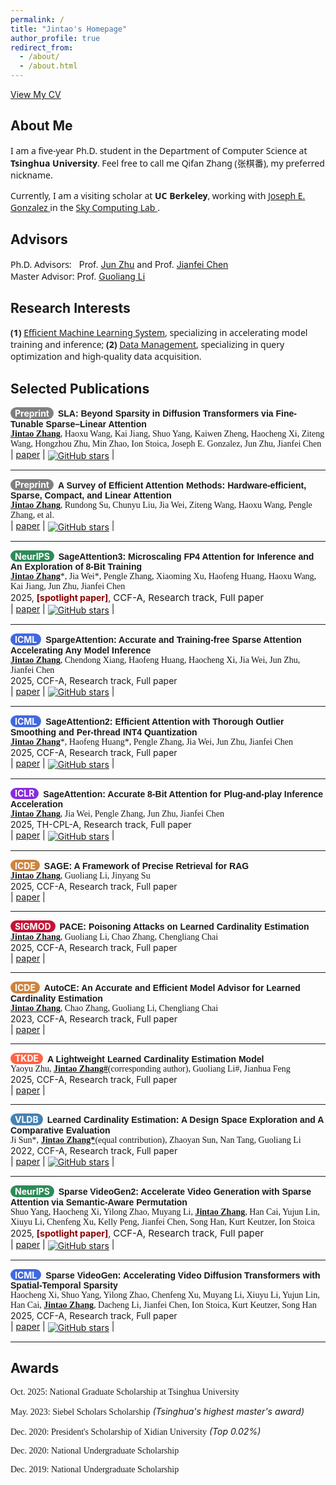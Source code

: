 ```yaml
---
permalink: /
title: "Jintao's Homepage"
author_profile: true
redirect_from: 
  - /about/
  - /about.html
---
```


[View My CV](https://jt-zhang.github.io/files/CV-Jintao_Zhang_homepage.pdf)


## About Me
<p style="font-family: system-ui, -apple-system, 'Segoe UI', Roboto, sans-serif;">
  I am a five-year Ph.D. student in the Department of Computer Science at <strong>Tsinghua University</strong>. 
  Feel free to call me Qifan Zhang (张棋番), my preferred nickname.
</p>

<p style="font-family: system-ui, -apple-system, 'Segoe UI', Roboto, sans-serif;">
  Currently, I am a visiting scholar at <strong>UC Berkeley</strong>, working with 
  <a href="https://people.eecs.berkeley.edu/~jegonzal/" target="_blank" rel="noopener noreferrer">
    Joseph E. Gonzalez
  </a>
  in the 
  <a href="https://sky.cs.berkeley.edu/" target="_blank" rel="noopener noreferrer">
    Sky Computing Lab
  </a>.
</p>


## Advisors
<span style="font-family: system-ui, -apple-system, 'Segoe UI', Roboto, sans-serif;">Ph.D. Advisors:</span><span style="color: white;">.</span><span style="color: white;">..</span>Prof. [Jun Zhu](https://ml.cs.tsinghua.edu.cn/~jun/index.shtml) and Prof. [Jianfei Chen](https://ml.cs.tsinghua.edu.cn/~jianfei/index.html)  
<span style="font-family: system-ui, -apple-system, 'Segoe UI', Roboto, sans-serif;">Master Advisor:</span> Prof. [Guoliang Li](https://dbgroup.cs.tsinghua.edu.cn/ligl/publications.html)


## Research Interests
<span style="font-family: system-ui, -apple-system, 'Segoe UI', Roboto, sans-serif;"> 
<strong>(1)</strong> <u>Efficient Machine Learning System</u>, specializing in accelerating model training and inference; </span>

<span style="font-family: system-ui, -apple-system, 'Segoe UI', Roboto, sans-serif;"> 
<strong>(2)</strong> <u>Data Management</u>, specializing in query optimization and high-quality data acquisition.</span>


## Selected Publications

**<span style="background-color: #808080; color: white; padding: 0.81px 7px; border-radius: 15px; display: inline-block; font-weight: bold; font-size: 14px; margin-right: 3px;">Preprint</span>** <span style="font-family: 'Helvetica', serif; font-weight: bold;">SLA: Beyond Sparsity in Diffusion Transformers via Fine-Tunable Sparse–Linear Attention</span>  
<span style="font-family: 'Cambria', serif;"><strong><u>Jintao Zhang</u></strong>, Haoxu Wang, Kai Jiang, Shuo Yang, Kaiwen Zheng, Haocheng Xi, Ziteng Wang, Hongzhou Zhu, Min Zhao, Ion Stoica, Joseph E. Gonzalez, Jun Zhu, Jianfei Chen</span>  
| <i class="fa fa-file-pdf"></i> <a href="https://www.arxiv.org/pdf/2509.24006">paper</a>
| <i class="fa fa-github"></i> <a href="https://github.com/thu-ml/SLA"><img src="https://img.shields.io/github/stars/thu-ml/SLA.svg" alt="GitHub stars" style="vertical-align: middle;"></a> |

---
**<span style="background-color: #808080; color: white; padding: 0.81px 7px; border-radius: 15px; display: inline-block; font-weight: bold; font-size: 14px; margin-right: 3px;">Preprint</span>** <span style="font-family: 'Helvetica', serif; font-weight: bold;">A Survey of Efficient Attention Methods:
Hardware-efficient, Sparse, Compact, and Linear Attention</span>  
<span style="font-family: 'Cambria', serif;"><strong><u>Jintao Zhang</u></strong>, Rundong Su, Chunyu Liu, Jia Wei, Ziteng Wang, Haoxu Wang, Pengle Zhang, et al.</span>   
| <i class="fa fa-file-pdf"></i> <a href="https://attention-survey.github.io/">paper</a>
| <i class="fa fa-github"></i> <a href="https://github.com/attention-survey/Efficient_Attention_Survey"><img src="https://img.shields.io/github/stars/attention-survey/Efficient_Attention_Survey.svg" alt="GitHub stars" style="vertical-align: middle;"></a> |

---
**<span style="background-color: #2E8B57; color: white; padding: 0.81px 7px; border-radius: 15px; display: inline-block; font-weight: bold; font-size: 14px; margin-right: 3px;">NeurIPS</span>** <span style="font-family: 'Helvetica', serif; font-weight: bold;">SageAttention3: Microscaling FP4 Attention for Inference and An Exploration of 8-Bit Training</span>  
<span style="font-family: 'Cambria', serif;"><strong><u>Jintao Zhang</u></strong>\*, Jia Wei\*, Pengle Zhang, Xiaoming Xu, Haofeng Huang, Haoxu Wang, Kai Jiang, Jun Zhu, Jianfei Chen</span>  
2025, <span style="color:#8B0000; font-size:14px;"> **[spotlight paper]**</span>, <span style="font-size:15px;">CCF-A, Research track, Full paper</span>  
| <i class="fa fa-file-pdf"></i> <a href="https://arxiv.org/abs/2505.11594">paper</a>
| <i class="fa fa-github"></i> <a href="https://github.com/thu-ml/SageAttention"><img src="https://img.shields.io/github/stars/thu-ml/SageAttention.svg" alt="GitHub stars" style="vertical-align: middle;"></a> |


---
**<span style="background-color: #4169E1; color: white; padding: 0.81px 7px; border-radius: 15px; display: inline-block; font-weight: bold; font-size: 14px; margin-right: 3px;">ICML</span>** <span style="font-family: 'Helvetica', serif; font-weight: bold;">SpargeAttention: Accurate and Training-free Sparse Attention Accelerating Any Model Inference</span>  
<span style="font-family: 'Cambria', serif;"><strong><u>Jintao Zhang</u></strong>, Chendong Xiang, Haofeng Huang, Haocheng Xi, Jia Wei, Jun Zhu, Jianfei Chen</span>  
2025, <span style="font-size:14px;">CCF-A, Research track, Full paper</span>  
| <i class="fa fa-file-pdf"></i> <a href="https://arxiv.org/abs/2502.18137">paper</a>
| <i class="fa fa-github"></i> <a href="https://github.com/thu-ml/SpargeAttn"><img src="https://img.shields.io/github/stars/thu-ml/SpargeAttn.svg" alt="GitHub stars" style="vertical-align: middle;"></a> |

---
**<span style="background-color: #4169E1; color: white; padding: 0.81px 7px; border-radius: 15px; display: inline-block; font-weight: bold; font-size: 14px; margin-right: 3px;">ICML</span>** <span style="font-family: 'Helvetica', serif; font-weight: bold;">SageAttention2: Efficient Attention with Thorough Outlier Smoothing and Per-thread INT4 Quantization</span>  
<span style="font-family: 'Cambria', serif;"><strong><u>Jintao Zhang</u></strong>\*, Haofeng Huang\*, Pengle Zhang, Jia Wei, Jun Zhu, Jianfei Chen</span>  
2025, <span style="font-size:14px;">CCF-A, Research track, Full paper</span>  
| <i class="fa fa-file-pdf"></i> <a href="https://arxiv.org/abs/2411.10958">paper</a>
| <i class="fa fa-github"></i> <a href="https://github.com/thu-ml/SageAttention"><img src="https://img.shields.io/github/stars/thu-ml/SageAttention.svg" alt="GitHub stars" style="vertical-align: middle;"></a> |

---
**<span style="background-color: #8A2BE2; color: white; padding: 0.81px 7px; border-radius: 15px; display: inline-block; font-weight: bold; font-size: 14px; margin-right: 3px;">ICLR</span>** <span style="font-family: 'Helvetica', serif; font-weight: bold;">SageAttention: Accurate 8-Bit Attention for Plug-and-play Inference Acceleration</span>  
<span style="font-family: 'Cambria', serif;"><strong><u>Jintao Zhang</u></strong>, Jia Wei, Pengle Zhang, Jun Zhu, Jianfei Chen</span>  
2025, <span style="font-size:14px;">TH-CPL-A, Research track, Full paper</span>   
| <i class="fa fa-file-pdf"></i> <a href="https://arxiv.org/abs/2410.02367">paper</a>
| <i class="fa fa-github"></i> <a href="https://github.com/thu-ml/SageAttention"><img src="https://img.shields.io/github/stars/thu-ml/SageAttention.svg" alt="GitHub stars" style="vertical-align: middle;"></a> |

---
**<span style="background-color: #CD853F; color: white; padding: 0.81px 7px; border-radius: 15px; display: inline-block; font-weight: bold; font-size: 14px; margin-right: 3px;">ICDE</span>** <span style="font-family: 'Helvetica', serif; font-weight: bold;">SAGE: A Framework of Precise Retrieval for RAG</span>  
<span style="font-family: 'Cambria', serif;"><strong><u>Jintao Zhang</u></strong>, Guoliang Li, Jinyang Su</span>  
2025, <span style="font-size:14px;">CCF-A, Research track, Full paper</span>  
| <i class="fa fa-file-pdf"></i> <a href="https://dbgroup.cs.tsinghua.edu.cn/ligl/papers/ICDE25-SAGE.pdf">paper</a> |

---
**<span style="background-color: #C61236; color: white; padding: 0.81px 7px; border-radius: 15px; display: inline-block; font-weight: bold; font-size: 14px; margin-right: 3px;">SIGMOD</span>** <span style="font-family: 'Helvetica', serif; font-weight: bold;">PACE: Poisoning Attacks on Learned Cardinality Estimation</span>  
<span style="font-family: 'Cambria', serif;"><strong><u>Jintao Zhang</u></strong>, Guoliang Li, Chao Zhang, Chengliang Chai</span>  
2025, <span style="font-size:14px;">CCF-A, Research track, Full paper</span>   
| <i class="fa fa-file-pdf"></i> <a href="https://arxiv.org/pdf/2409.15990">paper</a> |

---
**<span style="background-color: #CD853F; color: white; padding: 0.81px 7px; border-radius: 15px; display: inline-block; font-weight: bold; font-size: 14px; margin-right: 3px;">ICDE</span>** <span style="font-family: 'Helvetica', serif; font-weight: bold;">AutoCE: An Accurate and Efficient Model Advisor for Learned Cardinality Estimation</span>  
<span style="font-family: 'Cambria', serif;"><strong><u>Jintao Zhang</u></strong>, Chao Zhang, Guoliang Li, Chengliang Chai</span>  
2023, <span style="font-size:14px;">CCF-A, Research track, Full paper</span>  
| <i class="fa fa-file-pdf"></i> <a href="https://dbgroup.cs.tsinghua.edu.cn/ligl/papers/AutoCE_camera_ready_ICDE2023.pdf">paper</a> |

---
**<span style="background-color: #FF6347; color: white; padding: 0.81px 7px; border-radius: 15px; display: inline-block; font-weight: bold; font-size: 14px; margin-right: 3px;">TKDE</span>** <span style="font-family: 'Helvetica', serif; font-weight: bold;">A Lightweight Learned Cardinality Estimation Model</span>  
<span style="font-family: 'Cambria', serif;">Yaoyu Zhu, <strong><u>Jintao Zhang#</u></strong>(corresponding author), Guoliang Li#, Jianhua Feng</span>  
2025, <span style="font-size:14px;">CCF-A, Research track, Full paper</span>  
| <i class="fa fa-file-pdf"></i> <a href="https://arxiv.org/pdf/2508.09602">paper</a> |

---
**<span style="background-color: #4682B4; color: white; padding: 0.81px 7px; border-radius: 15px; display: inline-block; font-weight: bold; font-size: 14px; margin-right: 3px;">VLDB</span>** <span style="font-family: 'Helvetica', serif; font-weight: bold;">Learned Cardinality Estimation: A Design Space Exploration and A Comparative Evaluation</span>  
<span style="font-family: 'Cambria', serif;">Ji Sun\*, <strong><u>Jintao Zhang*</u></strong>(equal contribution), Zhaoyan Sun, Nan Tang, Guoliang Li</span>  
2022, <span style="font-size:14px;">CCF-A, Research track, Full paper</span>  
| <i class="fa fa-file-pdf"></i> <a href="https://vldb.org/pvldb/vol15/p85-li.pdf">paper</a>
| <i class="fa fa-github"></i> <a href="https://github.com/jt-zhang/CardinalityEstimationTestbed"><img src="https://img.shields.io/github/stars/jt-zhang/CardinalityEstimationTestbed.svg" alt="GitHub stars" style="vertical-align: middle;"></a> |


---
**<span style="background-color: #2E8B57; color: white; padding: 0.81px 7px; border-radius: 15px; display: inline-block; font-weight: bold; font-size: 14px; margin-right: 3px;">NeurIPS</span>** <span style="font-family: 'Helvetica', serif; font-weight: bold;">Sparse VideoGen2: Accelerate Video Generation with Sparse Attention via Semantic-Aware Permutation</span>  
<span style="font-family: 'Cambria', serif;">Shuo Yang, Haocheng Xi, Yilong Zhao, Muyang Li, <strong><u>Jintao Zhang</u></strong>, Han Cai, Yujun Lin, Xiuyu Li, Chenfeng Xu, Kelly Peng, Jianfei Chen, Song Han, Kurt Keutzer, Ion Stoica</span>  
2025, <span style="color:#8B0000; font-size:14px;"> **[spotlight paper]**</span>, <span style="font-size:15px;">CCF-A, Research track, Full paper</span>  
| <i class="fa fa-file-pdf"></i> <a href="https://arxiv.org/abs/2505.18875">paper</a>
| <i class="fa fa-github"></i> <a href="https://github.com/svg-project/Sparse-VideoGen"><img src="https://img.shields.io/github/stars/svg-project/Sparse-VideoGen.svg" alt="GitHub stars" style="vertical-align: middle;"></a> |

---
**<span style="background-color: #4169E1; color: white; padding: 0.81px 7px; border-radius: 15px; display: inline-block; font-weight: bold; font-size: 14px; margin-right: 3px;">ICML</span>** <span style="font-family: 'Helvetica', serif; font-weight: bold;">Sparse VideoGen: Accelerating Video Diffusion Transformers with Spatial-Temporal Sparsity</span>  
<span style="font-family: 'Cambria', serif;">Haocheng Xi, Shuo Yang, Yilong Zhao, Chenfeng Xu, Muyang Li, Xiuyu Li, Yujun Lin, Han Cai, <strong><u>Jintao Zhang</u></strong>, Dacheng Li, Jianfei Chen, Ion Stoica, Kurt Keutzer, Song Han</span>  
2025, <span style="font-size:14px;">CCF-A, Research track, Full paper</span>  
| <i class="fa fa-file-pdf"></i> <a href="https://arxiv.org/pdf/2502.01776">paper</a>
| <i class="fa fa-github"></i> <a href="https://github.com/svg-project/Sparse-VideoGen"><img src="https://img.shields.io/github/stars/svg-project/Sparse-VideoGen.svg" alt="GitHub stars" style="vertical-align: middle;"></a> |

---




## Awards
<!-- - Dec. 2023: Tsinghua University “129” Scholarship -->
<!-- - Oct. 2022: Comprehensive First-Class Scholarship of Tsinghua University -->
<!-- - Apr. 2021: Outstanding Graduate of Shaanxi Province -->
<span style="font-family: 'Cambria', serif;">Oct. 2025: National Graduate Scholarship at Tsinghua University</span>    

<span style="font-family: 'Cambria', serif;">May. 2023: Siebel Scholars Scholarship</span>    <i>(Tsinghua's highest master's award)</i>  

<span style="font-family: 'Cambria', serif;">Dec. 2020: President's Scholarship of Xidian University</span>    <i>(Top 0.02%)</i>  

<span style="font-family: 'Cambria', serif;">Dec. 2020: National Undergraduate Scholarship</span>    

<span style="font-family: 'Cambria', serif;">Dec. 2019: National Undergraduate Scholarship</span>   
<!-- - Dec. 2019: Bronze Medal of the ACM/ICPC Programming Contest -->
<!-- - Apr. 2020: Honorable Mention Award of the American Mathematical Contest in Modeling -->


<!-- 
This is the front page of a website that is powered by the [academicpages template](https://github.com/academicpages/academicpages.github.io) and hosted on GitHub pages. [GitHub pages](https://pages.github.com) is a free service in which websites are built and hosted from code and data stored in a GitHub repository, automatically updating when a new commit is made to the respository. This template was forked from the [Minimal Mistakes Jekyll Theme](https://mmistakes.github.io/minimal-mistakes/) created by Michael Rose, and then extended to support the kinds of content that academics have: publications, talks, teaching, a portfolio, blog posts, and a dynamically-generated CV. You can fork [this repository](https://github.com/academicpages/academicpages.github.io) right now, modify the configuration and markdown files, add your own PDFs and other content, and have your own site for free, with no ads! An older version of this template powers my own personal website at [stuartgeiger.com](http://stuartgeiger.com), which uses [this Github repository](https://github.com/staeiou/staeiou.github.io).

A data-driven personal website
======
Like many other Jekyll-based GitHub Pages templates, academicpages makes you separate the website's content from its form. The content & metadata of your website are in structured markdown files, while various other files constitute the theme, specifying how to transform that content & metadata into HTML pages. You keep these various markdown (.md), YAML (.yml), HTML, and CSS files in a public GitHub repository. Each time you commit and push an update to the repository, the [GitHub pages](https://pages.github.com/) service creates static HTML pages based on these files, which are hosted on GitHub's servers free of charge.

Many of the features of dynamic content management systems (like Wordpress) can be achieved in this fashion, using a fraction of the computational resources and with far less vulnerability to hacking and DDoSing. You can also modify the theme to your heart's content without touching the content of your site. If you get to a point where you've broken something in Jekyll/HTML/CSS beyond repair, your markdown files describing your talks, publications, etc. are safe. You can rollback the changes or even delete the repository and start over -- just be sure to save the markdown files! Finally, you can also write scripts that process the structured data on the site, such as [this one](https://github.com/academicpages/academicpages.github.io/blob/master/talkmap.ipynb) that analyzes metadata in pages about talks to display [a map of every location you've given a talk](https://academicpages.github.io/talkmap.html).

Getting started
======
1. Register a GitHub account if you don't have one and confirm your e-mail (required!)
1. Fork [this repository](https://github.com/academicpages/academicpages.github.io) by clicking the "fork" button in the top right. 
1. Go to the repository's settings (rightmost item in the tabs that start with "Code", should be below "Unwatch"). Rename the repository "[your GitHub username].github.io", which will also be your website's URL.
1. Set site-wide configuration and create content & metadata (see below -- also see [this set of diffs](http://archive.is/3TPas) showing what files were changed to set up [an example site](https://getorg-testacct.github.io) for a user with the username "getorg-testacct")
1. Upload any files (like PDFs, .zip files, etc.) to the files/ directory. They will appear at https://[your GitHub username].github.io/files/example.pdf.  
1. Check status by going to the repository settings, in the "GitHub pages" section

Site-wide configuration
------
The main configuration file for the site is in the base directory in [_config.yml](https://github.com/academicpages/academicpages.github.io/blob/master/_config.yml), which defines the content in the sidebars and other site-wide features. You will need to replace the default variables with ones about yourself and your site's github repository. The configuration file for the top menu is in [_data/navigation.yml](https://github.com/academicpages/academicpages.github.io/blob/master/_data/navigation.yml). For example, if you don't have a portfolio or blog posts, you can remove those items from that navigation.yml file to remove them from the header. 

Create content & metadata
------
For site content, there is one markdown file for each type of content, which are stored in directories like _publications, _talks, _posts, _teaching, or _pages. For example, each talk is a markdown file in the [_talks directory](https://github.com/academicpages/academicpages.github.io/tree/master/_talks). At the top of each markdown file is structured data in YAML about the talk, which the theme will parse to do lots of cool stuff. The same structured data about a talk is used to generate the list of talks on the [Talks page](https://academicpages.github.io/talks), each [individual page](https://academicpages.github.io/talks/2012-03-01-talk-1) for specific talks, the talks section for the [CV page](https://academicpages.github.io/cv), and the [map of places you've given a talk](https://academicpages.github.io/talkmap.html) (if you run this [python file](https://github.com/academicpages/academicpages.github.io/blob/master/talkmap.py) or [Jupyter notebook](https://github.com/academicpages/academicpages.github.io/blob/master/talkmap.ipynb), which creates the HTML for the map based on the contents of the _talks directory).

**Markdown generator**

I have also created [a set of Jupyter notebooks](https://github.com/academicpages/academicpages.github.io/tree/master/markdown_generator
) that converts a CSV containing structured data about talks or presentations into individual markdown files that will be properly formatted for the academicpages template. The sample CSVs in that directory are the ones I used to create my own personal website at stuartgeiger.com. My usual workflow is that I keep a spreadsheet of my publications and talks, then run the code in these notebooks to generate the markdown files, then commit and push them to the GitHub repository.

How to edit your site's GitHub repository
------
Many people use a git client to create files on their local computer and then push them to GitHub's servers. If you are not familiar with git, you can directly edit these configuration and markdown files directly in the github.com interface. Navigate to a file (like [this one](https://github.com/academicpages/academicpages.github.io/blob/master/_talks/2012-03-01-talk-1.md) and click the pencil icon in the top right of the content preview (to the right of the "Raw | Blame | History" buttons). You can delete a file by clicking the trashcan icon to the right of the pencil icon. You can also create new files or upload files by navigating to a directory and clicking the "Create new file" or "Upload files" buttons. 

Example: editing a markdown file for a talk
![Editing a markdown file for a talk](/images/editing-talk.png)

For more info
------
More info about configuring academicpages can be found in [the guide](https://academicpages.github.io/markdown/). The [guides for the Minimal Mistakes theme](https://mmistakes.github.io/minimal-mistakes/docs/configuration/) (which this theme was forked from) might also be helpful. -->
